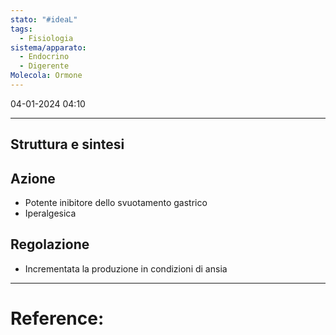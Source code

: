 ```yaml
---
stato: "#ideaL"
tags:
  - Fisiologia
sistema/apparato:
  - Endocrino
  - Digerente
Molecola: Ormone
---
```

04-01-2024 04:10

--- 

## Struttura e sintesi
## Azione
- Potente inibitore dello svuotamento gastrico
- Iperalgesica 
## Regolazione
- Incrementata la produzione in condizioni di ansia















--- 
# Reference: 